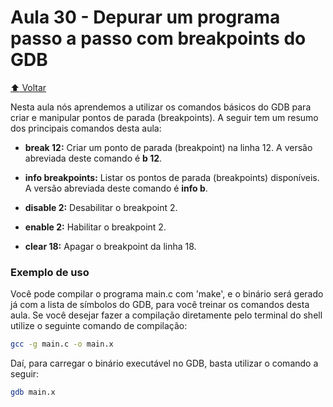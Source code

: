 # Aula 30 - Depurar um programa passo a passo com breakpoints do GDB

[:arrow_up: Voltar](https://github.com/Geofisicando/C-orientado-a-testes#%C3%ADndice)


Nesta aula nós aprendemos a utilizar os comandos básicos do GDB para criar e manipular pontos de parada (breakpoints). A seguir tem um resumo dos principais comandos desta aula:

* **break 12:** Criar um ponto de parada (breakpoint) na linha 12. A versão abreviada deste comando é **b 12**.

* **info breakpoints:** Listar os pontos de parada (breakpoints) disponíveis. A versão abreviada deste comando é **info b**.

* **disable 2:** Desabilitar o breakpoint 2.

* **enable 2:** Habilitar o breakpoint 2.

* **clear 18:** Apagar o breakpoint da linha 18.

### Exemplo de uso

Você pode compilar o programa main.c com 'make', e o binário será gerado já com a lista de símbolos do GDB, para você treinar os comandos desta aula. Se você desejar fazer a compilação diretamente pelo terminal do shell utilize o seguinte comando de compilação:

```sh
gcc -g main.c -o main.x
```

Daí, para carregar o binário executável no GDB, basta utilizar o comando a seguir:

```sh
gdb main.x
```
